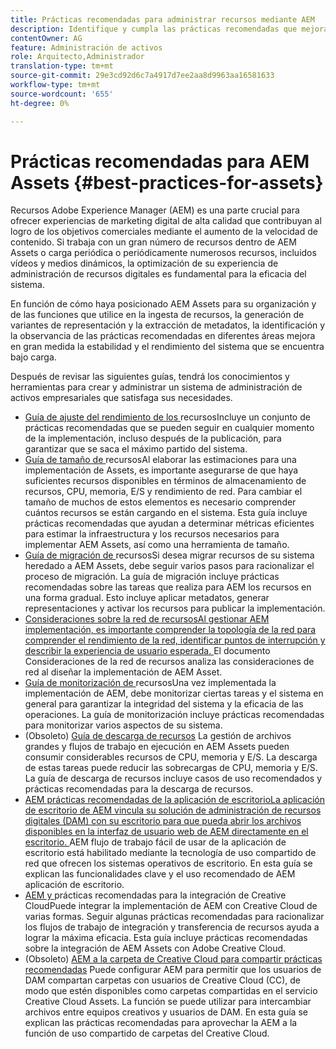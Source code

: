 ```yaml
---
title: Prácticas recomendadas para administrar recursos mediante AEM
description: Identifique y cumpla las prácticas recomendadas que mejoran la estabilidad del sistema y el rendimiento bajo carga, según la implementación de AEM Assets y las funciones utilizadas para la ingesta y el procesamiento de recursos.
contentOwner: AG
feature: Administración de activos
role: Arquitecto,Administrador
translation-type: tm+mt
source-git-commit: 29e3cd92d6c7a4917d7ee2aa8d9963aa16581633
workflow-type: tm+mt
source-wordcount: '655'
ht-degree: 0%

---
```



# Prácticas recomendadas para AEM Assets {#best-practices-for-assets}

Recursos Adobe Experience Manager (AEM) es una parte crucial para ofrecer experiencias de marketing digital de alta calidad que contribuyan al logro de los objetivos comerciales mediante el aumento de la velocidad de contenido. Si trabaja con un gran número de recursos dentro de AEM Assets o carga periódica o periódicamente numerosos recursos, incluidos vídeos y medios dinámicos, la optimización de su experiencia de administración de recursos digitales es fundamental para la eficacia del sistema.

En función de cómo haya posicionado AEM Assets para su organización y de las funciones que utilice en la ingesta de recursos, la generación de variantes de representación y la extracción de metadatos, la identificación y la observancia de las prácticas recomendadas en diferentes áreas mejora en gran medida la estabilidad y el rendimiento del sistema que se encuentra bajo carga.

Después de revisar las siguientes guías, tendrá los conocimientos y herramientas para crear y administrar un sistema de administración de activos empresariales que satisfaga sus necesidades.

* [Guía de ajuste del rendimiento de los ](performance-tuning-guidelines.md)
recursosIncluye un conjunto de prácticas recomendadas que se pueden seguir en cualquier momento de la implementación, incluso después de la publicación, para garantizar que se saca el máximo partido del sistema.
* [Guía de tamaño de ](assets-sizing-guide.md)
recursosAl elaborar las estimaciones para una implementación de Assets, es importante asegurarse de que haya suficientes recursos disponibles en términos de almacenamiento de recursos, CPU, memoria, E/S y rendimiento de red. Para cambiar el tamaño de muchos de estos elementos es necesario comprender cuántos recursos se están cargando en el sistema. Esta guía incluye prácticas recomendadas que ayudan a determinar métricas eficientes para estimar la infraestructura y los recursos necesarios para implementar AEM Assets, así como una herramienta de tamaño.
* [Guía de migración de ](assets-migration-guide.md)
recursosSi desea migrar recursos de su sistema heredado a AEM Assets, debe seguir varios pasos para racionalizar el proceso de migración. La guía de migración incluye prácticas recomendadas sobre las tareas que realiza para AEM los recursos en una forma gradual. Esto incluye aplicar metadatos, generar representaciones y activar los recursos para publicar la implementación.
* [Consideraciones sobre la red de recursosAl gestionar AEM implementación, es importante comprender la topología de la red para comprender el rendimiento de la red, identificar puntos de interrupción y describir la experiencia de usuario esperada. ](assets-network-considerations.md)
El documento Consideraciones de la red de recursos analiza las consideraciones de red al diseñar la implementación de AEM Asset.
* [Guía de monitorización de ](assets-monitoring-best-practices.md)
recursosUna vez implementada la implementación de AEM, debe monitorizar ciertas tareas y el sistema en general para garantizar la integridad del sistema y la eficacia de las operaciones. La guía de monitorización incluye prácticas recomendadas para monitorizar varios aspectos de su sistema.
* (Obsoleto) [Guía de descarga de recursos](assets-offloading-best-practices.md)
La gestión de archivos grandes y flujos de trabajo en ejecución en AEM Assets pueden consumir considerables recursos de CPU, memoria y E/S. La descarga de estas tareas puede reducir las sobrecargas de CPU, memoria y E/S. La guía de descarga de recursos incluye casos de uso recomendados y prácticas recomendadas para la descarga de recursos.
* [AEM prácticas recomendadas de la aplicación de escritorioLa aplicación de escritorio de AEM vincula su solución de administración de recursos digitales (DAM) con su escritorio para que pueda abrir los archivos disponibles en la interfaz de usuario web de AEM directamente en el escritorio. ](https://helpx.adobe.com/experience-manager/desktop-app/aem-desktop-app-best-practices.html)
AEM flujo de trabajo fácil de usar de la aplicación de escritorio está habilitado mediante la tecnología de uso compartido de red que ofrecen los sistemas operativos de escritorio. En esta guía se explican las funcionalidades clave y el uso recomendado de AEM aplicación de escritorio.
* [AEM y ](aem-cc-integration-best-practices.md)
prácticas recomendadas para la integración de Creative CloudPuede integrar la implementación de AEM con Creative Cloud de varias formas. Seguir algunas prácticas recomendadas para racionalizar los flujos de trabajo de integración y transferencia de recursos ayuda a lograr la máxima eficacia. Esta guía incluye prácticas recomendadas sobre la integración de AEM Assets con Adobe Creative Cloud.
* (Obsoleto) [AEM a la carpeta de Creative Cloud para compartir prácticas recomendadas](aem-cc-folder-sharing-best-practices.md)
Puede configurar AEM para permitir que los usuarios de DAM compartan carpetas con usuarios de Creative Cloud (CC), de modo que estén disponibles como carpetas compartidas en el servicio Creative Cloud Assets. La función se puede utilizar para intercambiar archivos entre equipos creativos y usuarios de DAM. En esta guía se explican las prácticas recomendadas para aprovechar la AEM a la función de uso compartido de carpetas del Creative Cloud.
